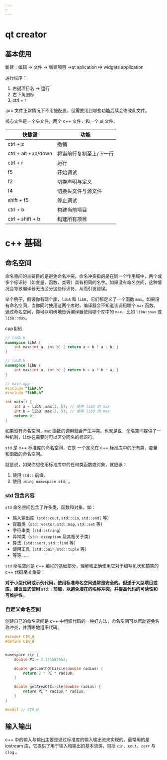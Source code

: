 ```yaml
---
~
---
```

# qt creator

## 基本使用

新建：编辑 -> 文件 -> 新建项目 ->qt aplication 中 widgets application

运行程序：

1. 右键项目名 -> 运行
2. 右下角图标
3. ctrl + r

.pro 文件正常情况下不用被配置，但需要用到哪些功能后续会修改此文件。

核心文件是一个头文件，两个 c++ 文件，和一个 ui 文件。

| 快捷键                 | 功能           |
| ------------------- | ------------ |
| ctrl + z            | 撤销           |
| ctrl + alt +up/down | 将当前行复制至上/下一行 |
| ctrl + r            | 运行           |
| f5                  | 开始调试         |
| f2                  | 切换声明与定义      |
| f4                  | 切换头文件与源文件    |
| shift + f5          | 停止调试         |
| ctrl + b            | 构建当前项目       |
| ctrl + shift + b    | 构建所有项目       |

# c++ 基础

## 命名空间

命名空间的主要目的是避免命名冲突。命名冲突指的是在同一个作用域中，两个或多个标识符（如变量、函数、类等）具有相同的名字。如果没有命名空间，这种情况会导致编译器无法区分这些标识符，从而引发错误。

举个例子，假设你有两个库，`libA` 和 `libB`，它们都定义了一个函数 `max`。如果没有命名空间，当你同时使用这两个库时，编译器会不知道该调用哪个 `max` 函数。通过命名空间，你可以明确地告诉编译器使用哪个库中的 `max`，比如 `libA::max` 或 `libB::max`。

cpp复制

```cpp
// libA.h
namespace libA {
    int max(int a, int b) { return a > b ? a : b; }
}

// libB.h
namespace libB {
    int max(int a, int b) { return b > a ? b : a; }
}

// main.cpp
#include "libA.h"
#include "libB.h"

int main() {
    int a = libA::max(3, 5); // 使用 libA 的 max
    int b = libB::max(3, 5); // 使用 libB 的 max
    return 0;
}
```

如果没有命名空间，`max` 函数的调用就会产生冲突。也就是说，命名空间提供了一种机制，让你在需要时可以区分同名的标识符。

`std` 是 c++ 标准库的命名空间，它是 一个定义在 c++ 标准库中的所有类、变量和函数的命名空间。

就是说，如果你想使用标准库中的任何类函数或对象，就应该：

1. 使用 `std::` 前缀。
2. 使用 `using namespace std;` 。

### std 包含内容

`std` 命名空间包含了许多类，函数和对象，如：

- 输入输出库（`std::cout`, `std::cin`, `std::endl` 等）
- 容器类（`std::vector`, `std::map`, `std::set` 等）
- 字符串类（`std::string`）
- 异常类（`std::exception` 及其相关子类）
- 算法（`std::sort`, `std::find` 等）
- 使用工具（`std::pair`, `std::tuple` 等）
- 等等……

`std` 命名空间是 c++ 编程的基础部分，理解和正确使用它对于编写见状和搞笑的 c++ 代码至关重要！

**对于小型代码或示例代码，使用标准命名空间通常是安全的。但遂于大型项目或库，建议显式使用 `std::` 前缀，以避免潜在的名称冲突，并提高代码的可读性和可维护性。**

### 自定义命名空间

创建自己的命名空间是 c++ 中组织代码的一种好方法，命名空间可以帮助避免名称冲突，并清晰地组织代码。

```c
#ifndef CIR_H
#define CIR_H


namespace cir {
    double PI = 3.141592653;

    double getLenthOfCircle(double radius) {
        return 2 * PI * radius;
    }

    double getAreaOfCircle(double radius) {
        return PI * radius * radius;
    }
}

#endif // CIR_H
```

## 输入输出

c++ 中的输入与输出主要是通过标准库的输入输出流来实现的。最常用的是 iostream 库，它提供了用于输入和输出的基本流类，包括 `cin`、`cout`、`cerr` 与 `clog` 。
